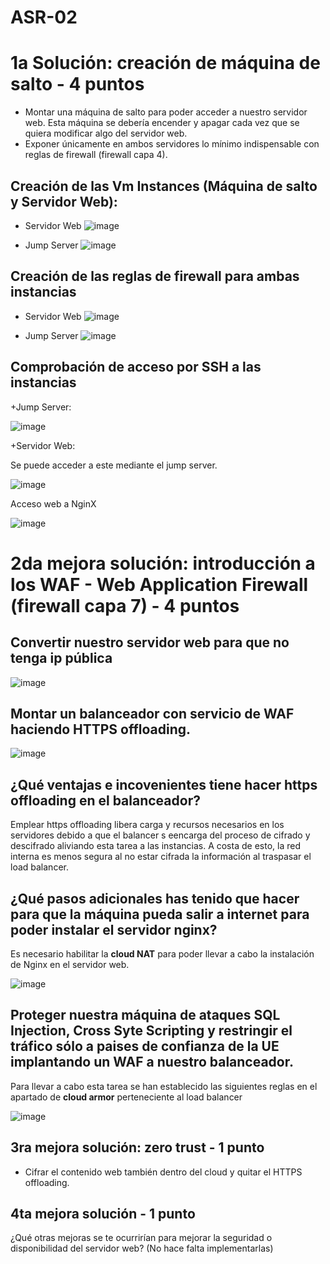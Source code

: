 # ASR-02

# 1a Solución: creación de máquina de salto - 4 puntos
+ Montar una máquina de salto para poder acceder a nuestro servidor web. Esta máquina se debería encender y apagar cada vez que se quiera modificar algo del servidor web.
+ Exponer únicamente en ambos servidores lo mínimo indispensable con reglas de firewall (firewall capa 4).

## Creación de las Vm Instances (Máquina de salto y Servidor Web):
+ Servidor Web
![image](https://github.com/IgnacioHernandezBas/ASR/assets/91118338/e2e3a637-970d-4997-852a-9e0b874da864)


+ Jump Server
![image](https://github.com/IgnacioHernandezBas/ASR/assets/91118338/65a1d845-7a4f-48ed-a97b-2840c8ad6adf)


## Creación de las reglas de firewall para ambas instancias
+ Servidor Web
![image](https://github.com/IgnacioHernandezBas/ASR/assets/91118338/f4acc4e4-6dab-4c7c-b891-732eeec0e909)



+ Jump Server
![image](https://github.com/IgnacioHernandezBas/ASR/assets/91118338/1df93d91-4f0f-45b7-9611-6baf5ebd31dd)

## Comprobación de acceso por SSH a las instancias

+Jump Server:

![image](https://github.com/IgnacioHernandezBas/ASR/assets/91118338/dabdd1f5-528c-4f3b-a7bc-82e645f311f0)


+Servidor Web: 

Se puede acceder a este mediante el jump server.

![image](https://github.com/IgnacioHernandezBas/ASR/assets/91118338/df6ddaea-5da7-47a6-b016-58c92eb3ac02)

Acceso web a NginX


![image](https://github.com/IgnacioHernandezBas/ASR/assets/91118338/504ee781-d6ed-45cb-a289-bffac36f3d87)

# 2da mejora solución: introducción a los WAF - Web Application Firewall (firewall capa 7) - 4 puntos

## Convertir nuestro servidor web para que no tenga ip pública

  ![image](https://github.com/IgnacioHernandezBas/ASR/assets/91118338/8c3656b5-cbf9-4ddb-863d-0215378a74ef)


## Montar un balanceador con servicio de WAF haciendo HTTPS offloading.

  ![image](https://github.com/IgnacioHernandezBas/ASR/assets/91118338/062c47b9-0324-4809-873e-e6c16f4d54c6)




## ¿Qué ventajas e incovenientes tiene hacer https offloading en el balanceador?

Emplear https offloading libera carga y recursos necesarios en los servidores debido a que el balancer s eencarga del proceso de cifrado y descifrado aliviando esta tarea a las instancias. A costa de esto, la red interna es menos segura al no estar cifrada la información al traspasar el load balancer. 


## ¿Qué pasos adicionales has tenido que hacer para que la máquina pueda salir a internet para poder instalar el servidor nginx?

Es necesario habilitar la **cloud NAT** para poder llevar a cabo la instalación de Nginx en el servidor web.

![image](https://github.com/IgnacioHernandezBas/ASR/assets/91118338/77568845-2d56-4f31-b558-84480c3ef36c)


## Proteger nuestra máquina de ataques SQL Injection, Cross Syte Scripting y restringir el tráfico sólo a paises de confianza de la UE implantando un WAF a nuestro balanceador.

Para llevar a cabo esta tarea se han establecido las siguientes reglas en el apartado de **cloud armor** perteneciente al load balancer

![image](https://github.com/IgnacioHernandezBas/ASR/assets/91118338/cbbb8552-63b9-4119-afc2-f77dfd8001e0)



## 3ra mejora solución: zero trust - 1 punto
- Cifrar el contenido web también dentro del cloud y quitar el HTTPS offloading.

## 4ta mejora solución - 1 punto
¿Qué otras mejoras se te ocurrirían para mejorar la seguridad o disponibilidad del servidor web? (No hace falta implementarlas)










